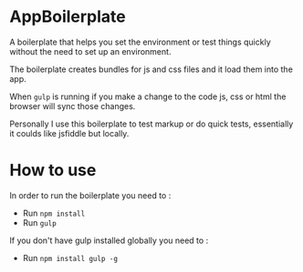 # AppBoilerplate
A boilerplate that helps you set the environment or test things quickly without the need to set up an environment.

The boilerplate creates bundles for js and css files and it load them into the app.

When `gulp` is running if you make a change to the code js, css or html the browser will sync those changes.

Personally I use this boilerplate to test markup or do quick tests, essentially it coulds like jsfiddle but locally.

# How to use
In order to run the boilerplate you need to :

* Run `npm install`
* Run `gulp`

If you don't have gulp installed globally you need to :

* Run `npm install gulp -g`
